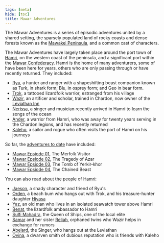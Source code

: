 ```yaml
---
tags: [meta]
hide: [toc]
title: Mawar Adventures
---
```


The Mawar Adventures is a series of episodic adventures united by a shared setting, the sparsely populated land of rocky coasts and dense forests known as the [Mawakel Peninsula](<../../gazetteer/northwest-coast/mawar-confederacy/mawakel-peninsula.md>), and a common cast of characters. 

The Mawar Adventures have largely taken place around the port town of [Hamri](<../../gazetteer/northwest-coast/mawar-confederacy/hamri.md>), on the western coast of the peninsula, and a significant port within the [Mawar Confederacy](<../../gazetteer/northwest-coast/mawar-confederacy/mawar-confederacy.md>). Hamri is the home of many adventurers, some of have been here for years, others who are only passing through or have recently returned. They included:
- [Ryu](<../../people/pcs/mawar/ryu.md>), a hunter and ranger with a shapeshifting beast companion known as Turk, in shark form; Blu, in osprey form; and Geo in bear form. 
- [Trok](<../../people/pcs/mawar/trok.md>), a tattooed lizardfolk warrior, estranged from his village
- [Wazir](<../../people/pcs/mawar/wazir.md>), an artificer and scholar, trained in Chardon, now owner of the [Leviathan Inn](<../../gazetteer/northwest-coast/mawar-confederacy/leviathan-inn.md>)
- [Nerissa](<../../people/pcs/mawar/nerissa.md>), a singer and musician recently arrived in Hamri to learn the songs of the ocean
- [Ander](<../../people/pcs/mawar/ander.md>), a warrior from Hamri, who was away for twenty years serving in the Chardon legions, and has recently returned
- [Kaleho](<../../people/pcs/mawar/kaleho.md>), a sailor and rogue who often visits the port of Hamri on his journeys

So far, the [adventures to date](<./mawar-adventures-timeline.md>) have included:
- [Mawar Epsiode 01](<episodes/mawar-epsiode-01.md>), The Merfolk Visitor
- [Mawar Epsiode 02](<episodes/mawar-epsiode-02.md>), The Tragedy of Azar
- [Mawar Epsiode 03](<episodes/mawar-epsiode-03.md>), The Tomb of Yerkir-khor
- [Mawar Epsiode 04](<episodes/mawar-epsiode-04.md>), The Chained Beast

You can also read about the people of [Hamri](<../../gazetteer/northwest-coast/mawar-confederacy/hamri.md>):



- [Jaeson](<../../people/mawarans/jaeson.md>), a shady character and friend of Ryu's
- [Orden](<../../people/mawarans/orden.md>), a beach bum who hangs out with Trok, and his treasure-hunter daughter [Hiyasa](<../../people/mawarans/hiyasa.md>)
- [Yaz](<../../people/mawarans/yaz.md>), an old man who lives in an isolated seawatch tower above Hamri
- [Benat](<../../people/lizardfolk/benat.md>), the lizardfolk ambassador to Hamri
- [Sulfi Mahadra](<../../people/mawarans/sulfi-mahadra.md>), the Queen of Ships, one of the local elite
- [Samar](<../../people/mawarans/samar.md>) and her sister [Reliah](<../../people/mawarans/reliah.md>), orphaned twins who Wazir helps in exchange for rumors
- [Abelard](<../../people/mawarans/abelard.md>), the Singer, who hangs out at the Leviathan
- [Ovina](<../../people/dwarves/ovina.md>), a dwarven smith of dubious reputation who is friends with Kaleho

